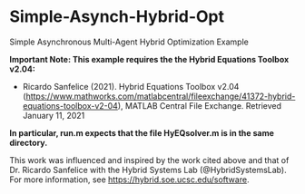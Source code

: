 # Simple-Asynch-Hybrid-Opt
Simple Asynchronous Multi-Agent Hybrid Optimization Example

**Important Note: This example requires the the Hybrid Equations Toolbox v2.04:**
* Ricardo Sanfelice (2021). Hybrid Equations Toolbox v2.04 (https://www.mathworks.com/matlabcentral/fileexchange/41372-hybrid-equations-toolbox-v2-04), MATLAB    Central File Exchange. Retrieved January 11, 2021

**In particular, run.m expects that the file HyEQsolver.m is in the same directory.**

This work was influenced and inspired by the work cited above and that of Dr. Ricardo Sanfelice with the Hybrid Systems Lab (@HybridSystemsLab). For more information, see https://hybrid.soe.ucsc.edu/software. 
